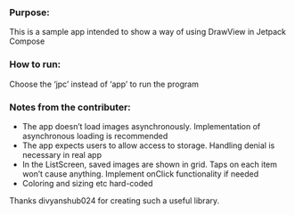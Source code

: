 ### Purpose:

This is a sample app intended to show a way of using DrawView in Jetpack Compose

### How to run:

Choose the ‘jpc’ instead of ‘app’ to run the program

### Notes from the contributer:

* The app doesn’t load images asynchronously. Implementation of asynchronous loading is recommended
* The app expects users to allow access to storage. Handling denial is necessary in real app
* In the ListScreen, saved images are shown in grid. Taps on each item won’t cause anything. Implement onClick functionality if needed
* Coloring and sizing etc hard-coded

Thanks divyanshub024 for creating such a useful library.